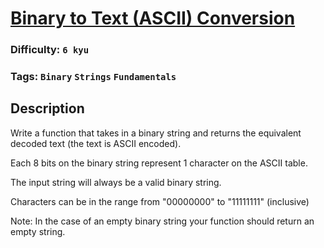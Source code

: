 # [Binary to Text (ASCII) Conversion](https://www.codewars.com/kata/5583d268479559400d000064)

### Difficulty: `6 kyu`

### Tags: `Binary` `Strings` `Fundamentals`

## Description

Write a function that takes in a binary string and returns the equivalent decoded text (the text is ASCII encoded).

Each 8 bits on the binary string represent 1 character on the ASCII table.

The input string will always be a valid binary string.

Characters can be in the range from "00000000" to "11111111" (inclusive)

Note: In the case of an empty binary string your function should return an empty string.

